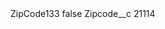 <?xml version="1.0" encoding="UTF-8"?>
<CustomMetadata xmlns="http://soap.sforce.com/2006/04/metadata" xmlns:xsi="http://www.w3.org/2001/XMLSchema-instance" xmlns:xsd="http://www.w3.org/2001/XMLSchema">
    <label>ZipCode133</label>
    <protected>false</protected>
    <values>
        <field>Zipcode__c</field>
        <value xsi:type="xsd:string">21114</value>
    </values>
</CustomMetadata>
